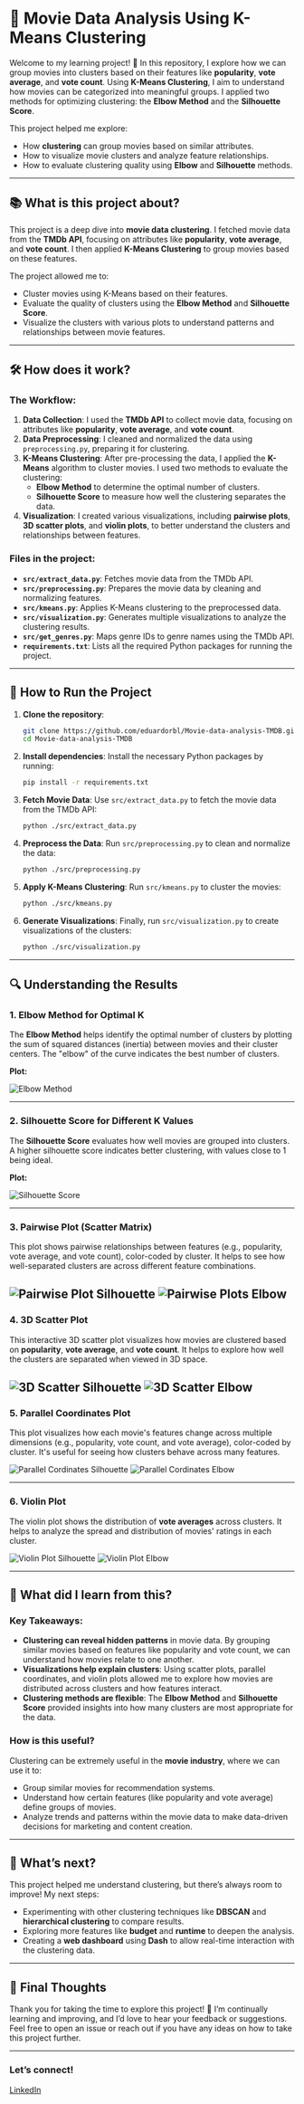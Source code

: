 # 🎥 Movie Data Analysis Using K-Means Clustering

Welcome to my learning project! 🙌 In this repository, I explore how we can group movies into clusters based on their features like **popularity**, **vote average**, and **vote count**. Using **K-Means Clustering**, I aim to understand how movies can be categorized into meaningful groups. I applied two methods for optimizing clustering: the **Elbow Method** and the **Silhouette Score**.

This project helped me explore:
- How **clustering** can group movies based on similar attributes.
- How to visualize movie clusters and analyze feature relationships.
- How to evaluate clustering quality using **Elbow** and **Silhouette** methods.

---

## 📚 What is this project about?

This project is a deep dive into **movie data clustering**. I fetched movie data from the **TMDb API**, focusing on attributes like **popularity**, **vote average**, and **vote count**. I then applied **K-Means Clustering** to group movies based on these features.

The project allowed me to:
- Cluster movies using K-Means based on their features.
- Evaluate the quality of clusters using the **Elbow Method** and **Silhouette Score**.
- Visualize the clusters with various plots to understand patterns and relationships between movie features.

---

## 🛠️ How does it work?

### The Workflow:
1. **Data Collection**: I used the **TMDb API** to collect movie data, focusing on attributes like **popularity**, **vote average**, and **vote count**.
2. **Data Preprocessing**: I cleaned and normalized the data using `preprocessing.py`, preparing it for clustering.
3. **K-Means Clustering**: After pre-processing the data, I applied the **K-Means** algorithm to cluster movies. I used two methods to evaluate the clustering:
   - **Elbow Method** to determine the optimal number of clusters.
   - **Silhouette Score** to measure how well the clustering separates the data.
4. **Visualization**: I created various visualizations, including **pairwise plots**, **3D scatter plots**, and **violin plots**, to better understand the clusters and relationships between features.

### Files in the project:
- **`src/extract_data.py`**: Fetches movie data from the TMDb API.
- **`src/preprocessing.py`**: Prepares the movie data by cleaning and normalizing features.
- **`src/kmeans.py`**: Applies K-Means clustering to the preprocessed data.
- **`src/visualization.py`**: Generates multiple visualizations to analyze the clustering results.
- **`src/get_genres.py`**: Maps genre IDs to genre names using the TMDb API.
- **`requirements.txt`**: Lists all the required Python packages for running the project.

---

## 🚀 How to Run the Project

1. **Clone the repository**:
    ```bash
    git clone https://github.com/eduardorbl/Movie-data-analysis-TMDB.git
    cd Movie-data-analysis-TMDB
    ```

2. **Install dependencies**:
    Install the necessary Python packages by running:
    ```bash
    pip install -r requirements.txt
    ```

3. **Fetch Movie Data**:
    Use `src/extract_data.py` to fetch the movie data from the TMDb API:
    ```bash
    python ./src/extract_data.py
    ```

4. **Preprocess the Data**:
    Run `src/preprocessing.py` to clean and normalize the data:
    ```bash
    python ./src/preprocessing.py
    ```

5. **Apply K-Means Clustering**:
    Run `src/kmeans.py` to cluster the movies:
    ```bash
    python ./src/kmeans.py
    ```

6. **Generate Visualizations**:
    Finally, run `src/visualization.py` to create visualizations of the clusters:
    ```bash
    python ./src/visualization.py
    ```

---

## 🔍 Understanding the Results

### 1. Elbow Method for Optimal K

The **Elbow Method** helps identify the optimal number of clusters by plotting the sum of squared distances (inertia) between movies and their cluster centers. The "elbow" of the curve indicates the best number of clusters.

**Plot:**

![Elbow Method](./images/elbow_method.png)

---

### 2. Silhouette Score for Different K Values

The **Silhouette Score** evaluates how well movies are grouped into clusters. A higher silhouette score indicates better clustering, with values close to 1 being ideal.

**Plot:**

![Silhouette Score](./images/silhouette_score.png)

---

### 3. Pairwise Plot (Scatter Matrix)

This plot shows pairwise relationships between features (e.g., popularity, vote average, and vote count), color-coded by cluster. It helps to see how well-separated clusters are across different feature combinations.

![Pairwise Plot Silhouette](./images/PairwiseSilhouetteCluster.png)
![Pairwise Plots Elbow](./images/PairwiseRelationships_Elbow.png)
---

### 4. 3D Scatter Plot

This interactive 3D scatter plot visualizes how movies are clustered based on **popularity**, **vote average**, and **vote count**. It helps to explore how well the clusters are separated when viewed in 3D space.

![3D Scatter Silhouette](./images/3Dplot_SilhouetteCluster.png)
![3D Scatter Elbow](./images/3Dplot_ElbowCluster.png)
---

### 5. Parallel Coordinates Plot

This plot visualizes how each movie's features change across multiple dimensions (e.g., popularity, vote count, and vote average), color-coded by cluster. It's useful for seeing how clusters behave across many features.

![Parallel Cordinates Silhouette](./images/Parallel_SilhouetteCluster.png)
![Parallel Cordinates Elbow](./images/Parallel_ElbowCluster.png)

---

### 6. Violin Plot

The violin plot shows the distribution of **vote averages** across clusters. It helps to analyze the spread and distribution of movies' ratings in each cluster.

![Violin Plot Silhouette](./images/Violin_SilhouetteCluster.png)
![Violin Plot Elbow](./images/Violin_ElbowCluster.png)

---

## 🧠 What did I learn from this?

### Key Takeaways:
- **Clustering can reveal hidden patterns** in movie data. By grouping similar movies based on features like popularity and vote count, we can understand how movies relate to one another.
- **Visualizations help explain clusters**: Using scatter plots, parallel coordinates, and violin plots allowed me to explore how movies are distributed across clusters and how features interact.
- **Clustering methods are flexible**: The **Elbow Method** and **Silhouette Score** provided insights into how many clusters are most appropriate for the data.

### How is this useful?

Clustering can be extremely useful in the **movie industry**, where we can use it to:
- Group similar movies for recommendation systems.
- Understand how certain features (like popularity and vote average) define groups of movies.
- Analyze trends and patterns within the movie data to make data-driven decisions for marketing and content creation.

---

## 🎯 What’s next?

This project helped me understand clustering, but there’s always room to improve! My next steps:
- Experimenting with other clustering techniques like **DBSCAN** and **hierarchical clustering** to compare results.
- Exploring more features like **budget** and **runtime** to deepen the analysis.
- Creating a **web dashboard** using **Dash** to allow real-time interaction with the clustering data.

---

## 🤗 Final Thoughts

Thank you for taking the time to explore this project! 🙏 I’m continually learning and improving, and I’d love to hear your feedback or suggestions. Feel free to open an issue or reach out if you have any ideas on how to take this project further.

---

### Let’s connect!
[LinkedIn](https://www.linkedin.com/in/jos%C3%A9-eduardo-santos-rabelo-296239234/)
